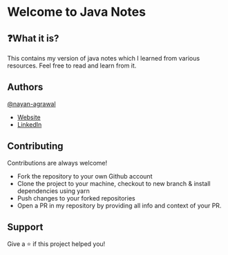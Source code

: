 
# Welcome to Java Notes


## ❓What it is?

This contains my version of java notes which I learned from various resources. Feel free to read and learn from it. 

## Authors

[@nayan-agrawal](https://github.com/nayan-agrawal)
- [Website](https://nayanagrawal.com/)
- [LinkedIn](https://www.linkedin.com/in/agrawalnayan/)

## Contributing

Contributions are always welcome!

 - Fork the repository to your own Github account
 - Clone the project to your machine, checkout to new branch  & install dependencies using yarn
 - Push changes to your forked repositories
 - Open a PR in my repository by providing all info and context of your PR.



## Support

Give a ⭐️ if this project helped you!

